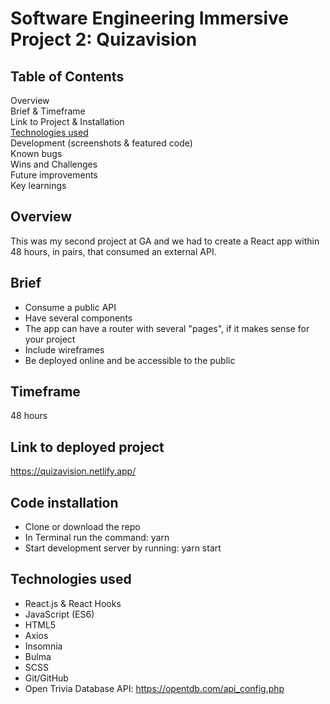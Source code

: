 # Software Engineering Immersive Project 2: Quizavision

## Table of Contents
Overview<br/>
Brief & Timeframe<br/>
Link to Project & Installation<br/>
[Technologies used](#technologies-used) <br/>
Development (screenshots & featured code) <br/>
Known bugs<br/>
Wins and Challenges<br/>
Future improvements<br/>
Key learnings<br/>

## Overview
This was my second project at GA and we had to create a React app within 48 hours, in pairs, that consumed an external API.

## Brief 
* Consume a public API
* Have several components
* The app can have a router with several "pages", if it makes sense for your project
* Include wireframes
* Be deployed online and be accessible to the public

## Timeframe
48 hours

## Link to deployed project 
https://quizavision.netlify.app/

## Code installation
* Clone or download the repo
* In Terminal run the command: yarn
* Start development server by running: yarn start



## <a name="technologies-used"></a>Technologies used
* React.js & React Hooks
* JavaScript (ES6)
* HTML5
* Axios
* Insomnia
* Bulma
* SCSS
* Git/GitHub
* Open Trivia Database API: https://opentdb.com/api_config.php




